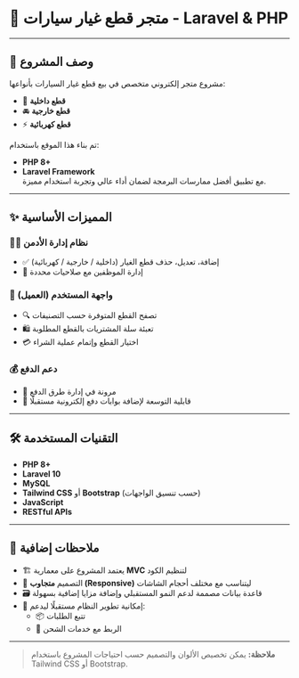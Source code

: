 # 🚗 **متجر قطع غيار سيارات - Laravel & PHP**

---

## 📝 **وصف المشروع**
مشروع متجر إلكتروني متخصص في بيع قطع غيار السيارات بأنواعها:  
- 🔧 **قطع داخلية**  
- 🚘 **قطع خارجية**  
- ⚡ **قطع كهربائية**  

تم بناء هذا الموقع باستخدام:  
- **PHP 8+**  
- **Laravel Framework**  
مع تطبيق أفضل ممارسات البرمجة لضمان أداء عالي وتجربة استخدام مميزة.

---

## ✨ **المميزات الأساسية**

### 👨‍💼 **نظام إدارة الأدمن**
- ✅ إضافة، تعديل، حذف قطع الغيار (داخلية / خارجية / كهربائية)  
- 👥 إدارة الموظفين مع صلاحيات محددة  

### 🛒 **واجهة المستخدم (العميل)**
- 🔍 تصفح القطع المتوفرة حسب التصنيفات  
- 🛍️ تعبئة سلة المشتريات بالقطع المطلوبة  
- 💳 اختيار القطع وإتمام عملية الشراء  

### 💰 **دعم الدفع**
- 🔄 مرونة في إدارة طرق الدفع  
- 🚀 قابلية التوسعة لإضافة بوابات دفع إلكترونية مستقبلًا  

---

## 🛠️ **التقنيات المستخدمة**
- **PHP 8+**  
- **Laravel 10**  
- **MySQL**  
- **Tailwind CSS** أو **Bootstrap** (حسب تنسيق الواجهات)  
- **JavaScript**  
- **RESTful APIs**  

---

## 📌 **ملاحظات إضافية**
- 🏗️ يعتمد المشروع على معمارية **MVC** لتنظيم الكود  
- 📱 التصميم **متجاوب (Responsive)** ليتناسب مع مختلف أحجام الشاشات  
- 🗃️ قاعدة بيانات مصممة لدعم النمو المستقبلي وإضافة مزايا إضافية بسهولة  
- 🔮 إمكانية تطوير النظام مستقبلًا ليدعم:  
  - 📦 تتبع الطلبات  
  - 🚚 الربط مع خدمات الشحن  

---

> **ملاحظة:** يمكن تخصيص الألوان والتصميم حسب احتياجات المشروع باستخدام Tailwind CSS أو Bootstrap.